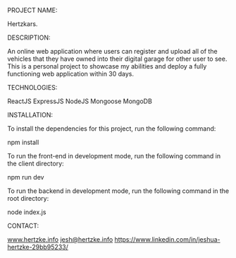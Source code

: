 PROJECT NAME:

Hertzkars.

DESCRIPTION:

An online web application where users can register and upload all of the vehicles that they have owned into their digital garage for other user to see. This is a personal project to showcase my abilities and deploy a fully functioning web application within 30 days.

TECHNOLOGIES:

ReactJS
ExpressJS
NodeJS
Mongoose
MongoDB

INSTALLATION:

To install the dependencies for this project, run the following command:

npm install

To run the front-end in development mode, run the following command in the client directory:

npm run dev

To run the backend in development mode, run the following command in the root directory:

node index.js

CONTACT:

www.hertzke.info
jesh@hertzke.info
https://www.linkedin.com/in/jeshua-hertzke-29bb95233/
